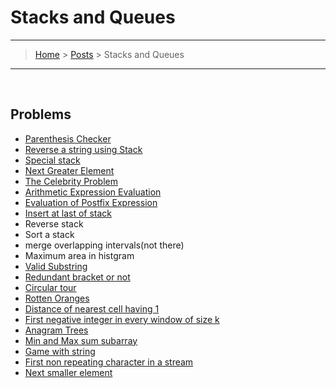 # Stacks and Queues
---
> [Home](../index.md) > [Posts](../posts.md) > Stacks and Queues
---

<br>

## Problems



- [Parenthesis Checker](parenthesis_checker.cpp)
- [Reverse a string using Stack](reverse_stack_str.cpp)
- [Special stack](special_stack.cpp)
- [Next Greater Element](next_great_num.cpp)
- [The Celebrity Problem](celebrity_problem.cpp) 
- [Arithmetic Expression Evaluation](maths_operation.cpp)
- [Evaluation of Postfix Expression](postfix_operation.cpp)
- [Insert at last of stack](insert_last.cpp)
- Reverse stack
- Sort a stack
- merge overlapping intervals(not there)
- Maximum area in histgram
- [Valid Substring](valid_substring.cpp)
- [Redundant bracket or not](redundant_expression.cpp)
- [Circular tour](circular_tour.cpp)
- [Rotten Oranges](rotten_oranges.cpp)
- [Distance of nearest cell having 1](min_1_distance.cpp)
- [First negative integer in every window of size k](first_neg.cpp)
- [Anagram Trees](https://www.geeksforgeeks.org/check-if-all-levels-of-two-trees-are-anagrams-or-not/)
- [Min and Max sum subarray](https://www.geeksforgeeks.org/sum-minimum-maximum-elements-subarrays-size-k/)
- [Game with string](game_with_str.cpp)
- [First non repeating character in a stream](first_non_repeat_str.cpp)
- [Next smaller element](next_smaller_num.cpp)


